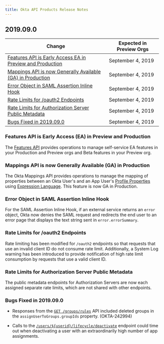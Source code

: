 ```yaml
---
title: Okta API Products Release Notes
---
```


## 2019.09.0

| Change                                                                                                        | Expected in Preview Orgs |
|---------------------------------------------------------------------------------------------------------------|--------------------------|
| [Features API is Early Access EA in Preview and Production](#features-api-is-ea)                              | September 4, 2019        |
| [Mappings API is now Generally Available (GA) in Production](#mappings-api-is-now-ga-in-production)           | September 4, 2019        |
| [Error Object in SAML Assertion Inline Hook](#error-object-in-saml-assertion-inline-hook)                     | September 4, 2019        |
| [Rate Limits for /oauth2 Endpoints](#rate-limits-for-oauth2-endpoints)                                        | September 4, 2019        |
| [Rate Limits for Authorization Server Public Metadata](#rate-limits-for-authorization-server-public-metadata) | September 4, 2019        |
| [Bugs Fixed in 2019.09.0](#bug-fixed-in-2019-08-0)                                                             | September 4, 2019        |

### Features API is Early Access (EA) in Preview and Production

The [Features API](/docs/reference/api/features/) provides operations to manage self-service EA features in your Production and Preview orgs and Beta features in your Preview org. <!-- OKTA-241445 -->

### Mappings API is now Generally Available (GA) in Production

The Okta Mappings API provides operations to manage the mapping of properties between an Okta User's and an App User's
[Profile Properties](/docs/reference/api/users/#profile-object) using [Expression Language](/docs/reference/okta-expression-language). This feature is now GA in Production. <!-- OKTA-241945 -->

### Error Object in SAML Assertion Inline Hook

For the SAML Assertion Inline Hook, if an external service returns an `error` object, Okta now denies the SAML request and redirects the end user to an error page that displays the text string sent in `error.errorSummary`. <!-- OKTA-195167 -->

### Rate Limits for /oauth2 Endpoints

Rate limiting has been modified for `/oauth2` endpoints so that requests that use an invalid client ID do not consume rate limit. Additionally, a System Log warning has been introduced to provide notification of high rate limit consumption by requests that use a valid client ID. <!-- OKTA-241945 -->

### Rate Limits for Authorization Server Public Metadata

The public metadata endpoints for Authorization Servers are now each assigned separate rate limits, which are not shared with other endpoints. <!-- OKTA-226100 -->

### Bugs Fixed in 2019.09.0

* Responses from the [`GET /groups/rules`](/docs/reference/api/groups/#get-group-rule) API included deleted groups in the `assignUserToGroups.groupIds` property. (OKTA-242994)

* Calls to the [`/users/${userid}/lifecycle/deactivate`](/docs/reference/api/users/#deactivate-user) endpoint could time out when  deactivating a user with an extraordinarily high number of app assignments.
